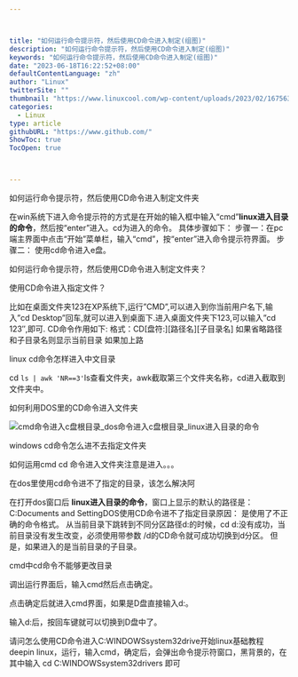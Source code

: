 ```yaml
---



title: "如何运行命令提示符，然后使用CD命令进入制定(组图)"
description: "如何运行命令提示符，然后使用CD命令进入制定(组图)"
keywords: "如何运行命令提示符，然后使用CD命令进入制定(组图)"
date: "2023-06-18T16:22:52+08:00"
defaultContentLanguage: "zh"
author: "Linux"
twitterSite: ""
thumbnail: "https://www.linuxcool.com/wp-content/uploads/2023/02/1675634453938_1.jpg"
categories:
  - Linux
type: article
githubURL: "https://www.github.com/"
ShowToc: true
TocOpen: true



---
```


如何运行命令提示符，然后使用CD命令进入制定文件夹

在win系统下进入命令提示符的方式是在开始的输入框中输入“cmd”**linux进入目录的命令**，然后按“enter”进入。cd为进入的命令。 具体步骤如下： 步骤一：在pc端主界面中点击“开始”菜单栏，输入“cmd”，按“enter”进入命令提示符界面。 步骤二： 使用cd命令进入e盘。

如何运行命令提示符，然后使用CD命令进入制定文件夹？

使用CD命令进入指定文件？

比如在桌面文件夹123在XP系统下,运行”CMD”,可以进入到你当前用户名下,输入”cd Desktop”回车,就可以进入到桌面下.进入桌面文件夹下123,可以输入”cd 123″,即可. CD命令作用如下: 格式：CD[盘符:][路径名][子目录名] 如果省略路径和子目录名则显示当前目录 如果加上路

linux cd命令怎样进入中文目录

cd `ls | awk 'NR==3'`ls查看文件夹，awk截取第三个文件夹名称，cd进入截取到文件夹中。

如何利用DOS里的CD命令进入文件夹

![cmd命令进入c盘根目录_dos命令进入c盘根目录_linux进入目录的命令](https://www.linuxcool.com/wp-content/uploads/2023/02/1675634453938_1.jpg)

windows cd命令怎么进不去指定文件夹

如何运用cmd cd 命令进入文件夹注意是进入。。。

在dos里使用cd命令进不了指定的目录，该怎么解决阿

在打开dos窗口后 **linux进入目录的命令**，窗口上显示的默认的路径是：C:Documents and SettingDOS使用CD命令进不了指定目录原因： 是使用了不正确的命令格式。 从当前目录下跳转到不同分区路径d:的时候，cd d:没有成功，当前目录没有发生改变，必须使用带参数 /d的CD命令就可成功切换到d分区。 但是，如果进入的是当前目录的子目录。

cmd中cd命令不能够更改目录

调出运行界面后，输入cmd然后点击确定。

点击确定后就进入cmd界面，如果是D盘直接输入d:。

输入d:后，按回车键就可以切换到D盘中了。

请问怎么使用CD命令进入C:WINDOWSsystem32drive开始linux基础教程deepin linux，运行，输入cmd，确定后，会弹出命令提示符窗口，黑背景的，在其中输入 cd C:WINDOWSsystem32drivers 即可
